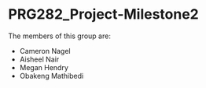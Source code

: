 # PRG282_Project-Milestone2

The members of this group are:
- Cameron Nagel
- Aisheel Nair
- Megan Hendry
- Obakeng Mathibedi
